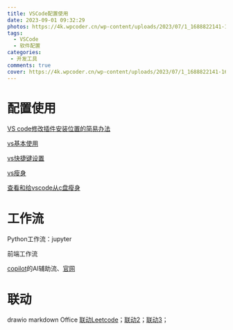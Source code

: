 ```yaml
---
title: VSCode配置使用
date: 2023-09-01 09:32:29
photos: https://4k.wpcoder.cn/wp-content/uploads/2023/07/1_1688822141-1600x900.png
tags: 
  - VSCode
  - 软件配置
categories:
 - 开发工具
comments: true
cover: https://4k.wpcoder.cn/wp-content/uploads/2023/07/1_1688822141-1600x900.png
---
```


# 配置使用

[VS code修改插件安装位置的简易办法](https://blog.csdn.net/weixin_43031092/article/details/109214231)

[vs基本使用](https://zhuanlan.zhihu.com/p/71110525)

[vs快捷键设置](https://blog.csdn.net/qq_51485453/article/details/123214455)

[vs瘦身](https://blog.csdn.net/a358763471/article/details/115856513)

[查看和给vscode从c盘瘦身](https://blog.csdn.net/Tisfy/article/details/126082324)

# 工作流

Python工作流：jupyter

前端工作流

[copilot](https://www.cnblogs.com/gigabit/p/16102097.html)的AI辅助流、[官网](https://github.com/features/copilot)

# 联动

drawio
markdown
Office [联动Leetcode](https://blog.csdn.net/qq_45436706/article/details/106957473)；[联动2](https://juejin.cn/post/6844904105782018055)；[联动3](https://github.com/LeetCode-OpenSource/vscode-leetcode/blob/master/docs/README_zh-CN.md)；
